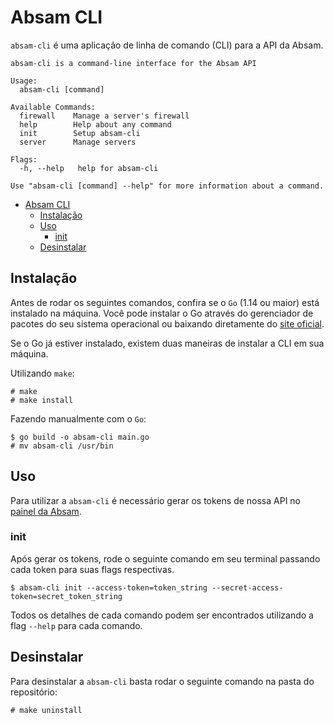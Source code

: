 Absam CLI
=========
`absam-cli` é uma aplicação de linha de comando (CLI) para a API da Absam.

```
absam-cli is a command-line interface for the Absam API

Usage:
  absam-cli [command]

Available Commands:
  firewall    Manage a server's firewall
  help        Help about any command
  init        Setup absam-cli
  server      Manage servers

Flags:
  -h, --help   help for absam-cli

Use "absam-cli [command] --help" for more information about a command.

```

- [Absam CLI](#absam-cli)
  - [Instalação](#instalação)
  - [Uso](#uso)
    - [init](#init)
  - [Desinstalar](#desinstalar)


## Instalação
Antes de rodar os seguintes comandos, confira se o `Go` (1.14 ou maior) está instalado na máquina.
Você pode instalar o Go através do gerenciador de pacotes do seu sistema operacional ou baixando diretamente
do [site oficial](https://golang.org/dl/).

Se o Go já estiver instalado, existem duas maneiras de instalar a CLI em sua máquina.

Utilizando `make`:

```
# make
# make install
```

Fazendo manualmente com o `Go`:
```
$ go build -o absam-cli main.go
# mv absam-cli /usr/bin
```

## Uso
Para utilizar a `absam-cli` é necessário gerar os tokens de nossa API no [painel da Absam](https://dashboard.absam.io/api).

### init
Após gerar os tokens, rode o seguinte comando em seu terminal passando cada token para suas flags respectivas.

```
$ absam-cli init --access-token=token_string --secret-access-token=secret_token_string
```

Todos os detalhes de cada comando podem ser encontrados utilizando a flag `--help` para cada comando.

## Desinstalar
Para desinstalar a `absam-cli` basta rodar o seguinte comando na pasta do repositório:

```
# make uninstall
```
